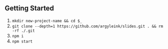 ## Getting Started
1. `mkdir new-project-name && cd $_`
1. `git clone --depth=1 https://github.com/argyleink/slides.git . && rm -rf ./.git`
1. `npm i`
1. `npm start`
